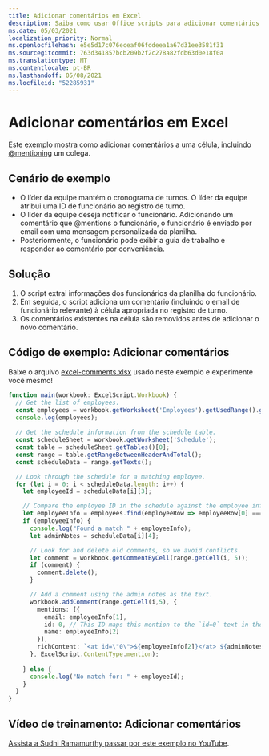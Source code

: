 ```yaml
---
title: Adicionar comentários em Excel
description: Saiba como usar Office scripts para adicionar comentários em uma planilha.
ms.date: 05/03/2021
localization_priority: Normal
ms.openlocfilehash: e5e5d17c076eceaf06fddeea1a67d31ee3581f31
ms.sourcegitcommit: 763d341857bcb209b2f2c278a82fdb63d0e18f0a
ms.translationtype: MT
ms.contentlocale: pt-BR
ms.lasthandoff: 05/08/2021
ms.locfileid: "52285931"
---
```

# <a name="add-comments-in-excel"></a>Adicionar comentários em Excel

Este exemplo mostra como adicionar comentários a uma célula, [incluindo @mentioning](https://support.microsoft.com/office/90701709-5dc1-41c7-aa48-b01d4a46e8c7) um colega.

## <a name="example-scenario"></a>Cenário de exemplo

* O líder da equipe mantém o cronograma de turnos. O líder da equipe atribui uma ID de funcionário ao registro de turno.
* O líder da equipe deseja notificar o funcionário. Adicionando um comentário que @mentions o funcionário, o funcionário é enviado por email com uma mensagem personalizada da planilha.
* Posteriormente, o funcionário pode exibir a guia de trabalho e responder ao comentário por conveniência.

## <a name="solution"></a>Solução

1. O script extrai informações dos funcionários da planilha do funcionário.
1. Em seguida, o script adiciona um comentário (incluindo o email de funcionário relevante) à célula apropriada no registro de turno.
1. Os comentários existentes na célula são removidos antes de adicionar o novo comentário.

## <a name="sample-code-add-comments"></a>Código de exemplo: Adicionar comentários

Baixe o arquivo <a href="excel-comments.xlsx">excel-comments.xlsx</a> usado neste exemplo e experimente você mesmo!

```TypeScript
function main(workbook: ExcelScript.Workbook) {
  // Get the list of employees.
  const employees = workbook.getWorksheet('Employees').getUsedRange().getTexts();
  console.log(employees); 
  
  // Get the schedule information from the schedule table.
  const scheduleSheet = workbook.getWorksheet('Schedule');
  const table = scheduleSheet.getTables()[0];
  const range = table.getRangeBetweenHeaderAndTotal();
  const scheduleData = range.getTexts();

  // Look through the schedule for a matching employee.
  for (let i = 0; i < scheduleData.length; i++) {
    let employeeId = scheduleData[i][3];

    // Compare the employee ID in the schedule against the employee information table.
    let employeeInfo = employees.find(employeeRow => employeeRow[0] === employeeId);
    if (employeeInfo) {
      console.log("Found a match " + employeeInfo);
      let adminNotes = scheduleData[i][4];

      // Look for and delete old comments, so we avoid conflicts.
      let comment = workbook.getCommentByCell(range.getCell(i, 5));
      if (comment) {
        comment.delete();
      }

      // Add a comment using the admin notes as the text.
      workbook.addComment(range.getCell(i,5), {
        mentions: [{
          email: employeeInfo[1],
          id: 0, // This ID maps this mention to the `id=0` text in the comment.
          name: employeeInfo[2]
        }],
        richContent: `<at id=\"0\">${employeeInfo[2]}</at> ${adminNotes}`
      }, ExcelScript.ContentType.mention);        
      
    } else {
      console.log("No match for: " + employeeId);
    }
  }
}
```

## <a name="training-video-add-comments"></a>Vídeo de treinamento: Adicionar comentários

[Assista a Sudhi Ramamurthy passar por este exemplo no YouTube](https://youtu.be/CpR78nkaOFw).
